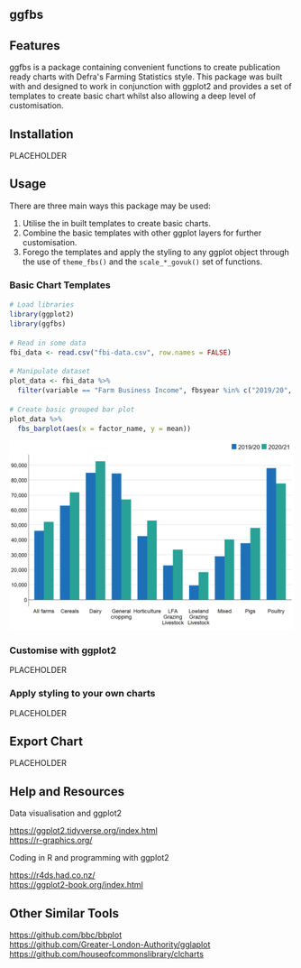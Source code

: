 ## ggfbs

## Features

ggfbs is a package containing convenient functions to create publication ready charts with Defra's Farming Statistics style. This package was built with and designed to work in conjunction with ggplot2 and provides a set of templates to create basic chart whilst also allowing a deep level of customisation.

## Installation

PLACEHOLDER

## Usage

There are three main ways this package may be used:

1. Utilise the in built templates to create basic charts.
2. Combine the basic templates with other ggplot layers for further customisation.
3. Forego the templates and apply the styling to any ggplot object through the use of `theme_fbs()` and the `scale_*_govuk()` set of functions.

### Basic Chart Templates

```r
# Load libraries
library(ggplot2)
library(ggfbs)

# Read in some data
fbi_data <- read.csv("fbi-data.csv", row.names = FALSE)

# Manipulate dataset
plot_data <- fbi_data %>% 
  filter(variable == "Farm Business Income", fbsyear %in% c("2019/20", "2020/21"))
  
# Create basic grouped bar plot
plot_data %>% 
  fbs_barplot(aes(x = factor_name, y = mean))
```
![](examples/usage-barplot-1.png)<!-- -->

### Customise with ggplot2

PLACEHOLDER

### Apply styling to your own charts

PLACEHOLDER

## Export Chart

PLACEHOLDER

## Help and Resources
Data visualisation and ggplot2

https://ggplot2.tidyverse.org/index.html  
https://r-graphics.org/

Coding in R and programming with ggplot2

https://r4ds.had.co.nz/  
https://ggplot2-book.org/index.html

## Other Similar Tools
https://github.com/bbc/bbplot  
https://github.com/Greater-London-Authority/gglaplot  
https://github.com/houseofcommonslibrary/clcharts
